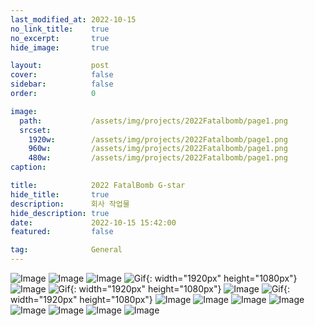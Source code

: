 ```yaml
---
last_modified_at: 2022-10-15
no_link_title:    true 
no_excerpt:       true 
hide_image:       true

layout:           post
cover:            false
sidebar:          false
order:            0

image:
  path:           /assets/img/projects/2022Fatalbomb/page1.png
  srcset:
    1920w:        /assets/img/projects/2022Fatalbomb/page1.png
    960w:         /assets/img/projects/2022Fatalbomb/page1.png
    480w:         /assets/img/projects/2022Fatalbomb/page1.png
caption:          

title:            2022 FatalBomb G-star
hide_title:       true
description:      회사 작업물
hide_description: true
date:             2022-10-15 15:42:00
featured:         false

tag:              General
---
```



![Image](/assets/img/projects/2022Fatalbomb/page1.png)
![Image](/assets/img/projects/2022Fatalbomb/page2.png)
![Image](/assets/img/projects/2022Fatalbomb/page3.png)
![Gif](/assets/img/projects/2022Fatalbomb/page4_0.gif){: width="1920px" height="1080px"}
![Image](/assets/img/projects/2022Fatalbomb/page4.png)
![Gif](/assets/img/projects/2022Fatalbomb/page5_0.gif){: width="1920px" height="1080px"}
![Image](/assets/img/projects/2022Fatalbomb/page5.png)
![Gif](/assets/img/projects/2022Fatalbomb/page6_0.gif){: width="1920px" height="1080px"}
![Image](/assets/img/projects/2022Fatalbomb/page6.png)
![Image](/assets/img/projects/2022Fatalbomb/page6_1.png)
![Image](/assets/img/projects/2022Fatalbomb/page7.png)
![Image](/assets/img/projects/2022Fatalbomb/page8.png)
![Image](/assets/img/projects/2022Fatalbomb/page9.png)
![Image](/assets/img/projects/2022Fatalbomb/page10.png)
![Image](/assets/img/projects/2022Fatalbomb/page10-1.png)
![Image](/assets/img/projects/2022Fatalbomb/page11.png)